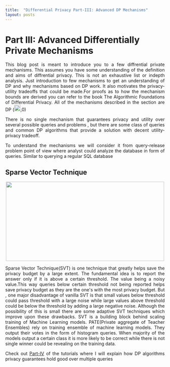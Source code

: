 ```yaml
---
title:  "Differential Privacy Part-III: Advanced DP Mechanisms"
layout: posts
---
```


<h1>Part III: Advanced Differentially Private Mechanisms</h1>

<p style="text-align:justify">This blog post is meant to introduce you to a few diffrential private mechanisms. This assumes you have some understanding of
   the definition and aims of diffrential privacy. This is not an exhaustive list or indepth analysis. Just introduction to few
   mechanisms to get an understanding of DP and why mechanisms based on DP work. It also motivates the privacy-utility tradeoffs that could be made.For proofs as to how the mechanism bounds are derived you can refer to the book
   <a target="__blank href="https://www.cis.upenn.edu/~aaroth/Papers/privacybook.pdf">The Algorithmic Foundations of Differential Privacy.</a> All of the mechanisms described in the section are DP (<img height="20" width="20" src="https://cdn2.iconfinder.com/data/icons/greek-latin-symbols/24/epsilon-128.png">,0)
</p>

<p style="text-align:justify">There is no single mechanism that guarantees privacy and utility over several possible queries and problems , but there are some class of queries and common DP algorithms that provide a solution with decent utility-privacy tradeoff. </p>

<p style="text-align:justify">To understand the mechanisms we will consider it from query-release problem point of view where analyst could analyze the database in form of queries. Similar to querying a regular SQL database</p>
<h2>Sparse Vector Technique</h2>

<center>
<img height="250px" width="500px" src="http://cleverhans.io/assets/pate-confident.png">
</center>

<p style="text-align:justify">Sparse Vector Technique(SVT) is one technique that greatly helps save the privacy budget by a large extent. The fundamental idea is to report the answer only if it is above a certain threshold. The value being a noisy value.This way queries below certain threshold not being reported helps save privacy budget as they are the one's with the most privacy budget. But , one major disadvantage of vanilla SVT is that small values below threshold could pass threshold with a large noise while large values above threshold could be below the threshold by adding a large negative noise. Although the possibility of this is small there are some adaptive SVT techniques which improve upon these drawbacks. SVT is a building block behind scaling training of Machine Learning models. PATE(Private aggregate of Teacher Ensembles) rely on training ensemble of machine learning models. They output their votes in the form of histogram queries. When majority of the models output a certain class it is more likely to be correct while there is not single winner could be revealing on the training data.</p>

<p style="text-align:justify">Check out <a href="https://kamathhrishi.github.io/Blog/Posts/DPComposition">Part-IV</a> of the tutorials where I will explain how DP algorithms privacy guarantees hold good over multiple queries</p>

